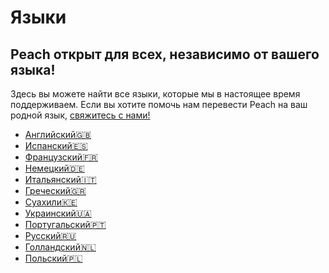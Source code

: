 # Языки
## Peach открыт для всех, независимо от вашего языка!

Здесь вы можете найти все языки, которые мы в настоящее время поддерживаем.
Если вы хотите помочь нам перевести Peach на ваш родной язык, [свяжитесь с нами!](mailto:hello@peachbitcoin.com)

- [Английский🇬🇧](/)
- [Испанский🇪🇸](/es)
- [Французский🇫🇷](/fr)
- [Немецкий🇩🇪](/de)
- [Итальянский🇮🇹](/it)
- [Греческий🇬🇷](/el)
- [Суахили🇰🇪](/sw)
- [Украинский🇺🇦](/uk)
- [Португальский🇵🇹](/pt)
- [Русский🇷🇺](/ru)
- [Голландский🇳🇱](/nl)
- [Польский🇵🇱](/pl)
